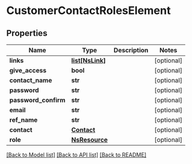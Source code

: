 # CustomerContactRolesElement

## Properties
Name | Type | Description | Notes
------------ | ------------- | ------------- | -------------
**links** | [**list[NsLink]**](NsLink.md) |  | [optional] 
**give_access** | **bool** |  | [optional] 
**contact_name** | **str** |  | [optional] 
**password** | **str** |  | [optional] 
**password_confirm** | **str** |  | [optional] 
**email** | **str** |  | [optional] 
**ref_name** | **str** |  | [optional] 
**contact** | [**Contact**](Contact.md) |  | [optional] 
**role** | [**NsResource**](NsResource.md) |  | [optional] 

[[Back to Model list]](../README.md#documentation-for-models) [[Back to API list]](../README.md#documentation-for-api-endpoints) [[Back to README]](../README.md)

